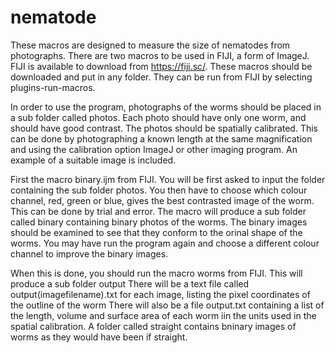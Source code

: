 # nematode
These macros are designed to measure the size of nematodes from photographs. There are two macros to be used in FIJI, a form of ImageJ.
FIJI is available to download from https://fiji.sc/. These macros should be downloaded and put in any folder. They can be run from FIJI by selecting plugins-run-macros.

In order to use the program, photographs of the worms should be placed in a sub folder called photos.
Each photo should have only one worm, and should have good contrast. 
The photos should be spatially calibrated. This can be done by photographing a known length at the same magnification and using the calibration option ImageJ or other imaging program.
An example of a suitable image is included.

First  the macro binary.ijm from FIJI.
You will be first asked to input the folder containing the sub folder photos.
You then have to choose which colour channel, red, green or blue, gives the best contrasted image of the worm. This can be done by trial and error.
The macro will produce a sub folder called binary containing binary photos of the worms.
The binary images should be examined to see that they conform to the orinal shape of the worms. You may have run the program again and choose a different colour channel to improve the binary images.

When this is done, you should run the macro worms from FIJI.
This will produce a sub folder output
There will be a text file called output(imagefilename).txt for each image, listing the pixel coordinates of the outline of the worm
There will also be a file output.txt containing a list of the length, volume and surface area of each worm iin the units used in the spatial calibration. 
A folder called straight contains bninary images of worms as they would have been if straight.
